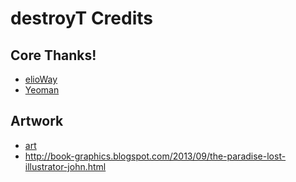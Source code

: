 # destroyT Credits

## Core Thanks!

- [elioWay](https://elioway.gitlab.io)
- [Yeoman](http://yeoman.io/)

## Artwork

- [art](https://en.wikipedia.org/wiki/File:John_Martin_Le_Pandemonium_Louvre.JPG)
- <http://book-graphics.blogspot.com/2013/09/the-paradise-lost-illustrator-john.html>
